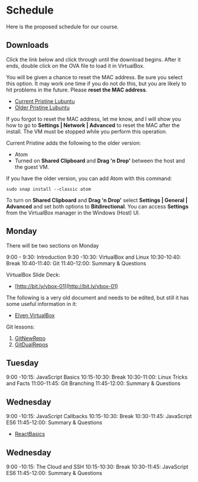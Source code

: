 # Schedule

Here is the proposed schedule for our course.

## Downloads

Click the link below and click through until the download begins. After it ends, double click on the OVA file to load it in VirtualBox.

You will be given a chance to reset the MAC address. Be sure you select this option. It may work one time if you do not do this, but you are likely to hit problems in the future. Please **reset the MAC address**.

- [Current Pristine Lubuntu](http://bit.ly/pristine-2017-08-a)
- [Older Pristine Lubuntu](http://bitly.com/pristine-2017-08)

If you forgot to reset the MAC address, let me know, and I will show you how to go to **Settings | Network | Advanced** to reset the MAC after the install. The VM must be stopped while you perform this operation.

Current Pristine adds the following to the older version:

- Atom
- Turned on **Shared Clipboard** and **Drag 'n Drop'** between the host and the guest VM.

If you have the older version, you can add Atom with this command:

```
sudo snap install --classic atom
```

To turn on **Shared Clipboard** and **Drag 'n Drop'** select **Settings | General | Advanced** and set both options to **Bitdirectional**. You can access **Settings** from the VirtualBox manager in the Windows (Host) UI.

## Monday

There will be two sections on Monday

9:00 - 9:30: Introduction
9:30 -10:30: VirtualBox and Linux
10:30-10:40: Break
10:40-11:40: Git
11:40-12:00: Summary & Questions

VirtualBox Slide Deck:

- [http://bit.ly/vbox-01](http://bit.ly/vbox-01)

The following is a very old document and needs to be edited, but still it has some useful information in it:

- [Elven VirtualBox](http://www.elvenware.com/charlie/os/linux/VirtualBox.html)

Git lessons:

1. [GitNewRepo](http://www.ccalvert.net/books/CloudNotes/Assignments/GitNewRepo.html)
1. [GitDualRepos](http://www.ccalvert.net/books/CloudNotes/Assignments/GitDualRepos.html)


## Tuesday

9:00 -10:15: JavaScript Basics
10:15-10:30: Break
10:30-11:00: Linux Tricks and Facts
11:00-11:45: Git Branching
11:45-12:00: Summary & Questions

## Wednesday

9:00 -10:15: JavaScript Callbacks
10:15-10:30: Break
10:30-11:45: JavaScript ES6
11:45-12:00: Summary & Questions

- [ReactBasics][react-basics]

## Wednesday

9:00 -10:15: The Cloud and SSH
10:15-10:30: Break
10:30-11:45: JavaScript ES6
11:45-12:00: Summary & Questions

[react-basics]: http://www.ccalvert.net/books/CloudNotes/Assignments/React/ReactBasics.html
